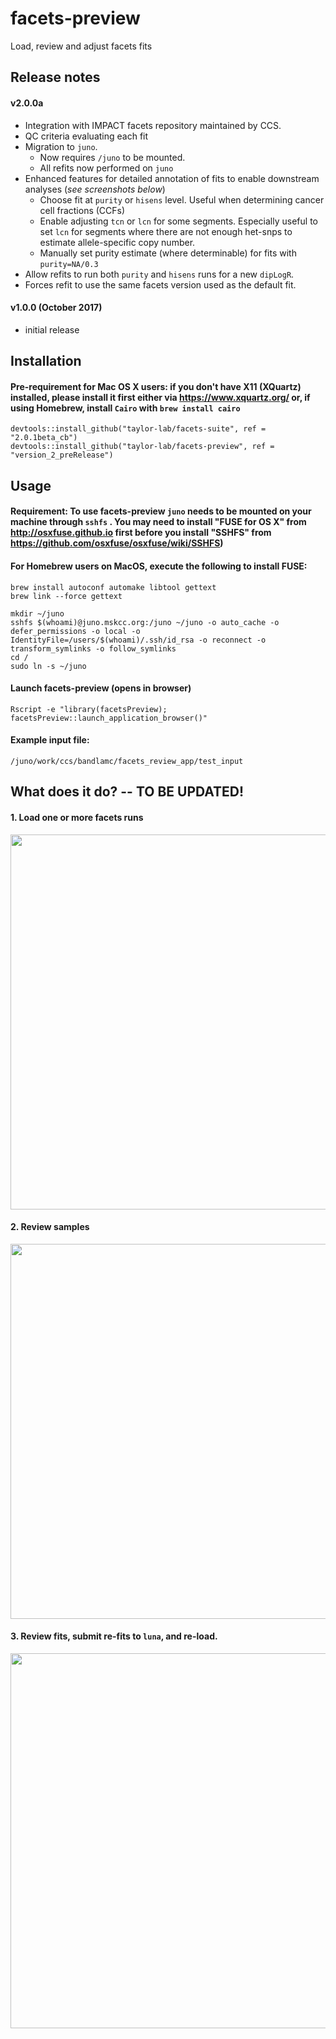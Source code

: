 
# facets-preview
Load, review and adjust facets fits

## Release notes

#### v2.0.0a 
 - Integration with IMPACT facets repository maintained by CCS.
 - QC criteria evaluating each fit
 - Migration to `juno`.
	 - Now requires `/juno` to be mounted. 
	 - All refits now performed on `juno`
 - Enhanced features for detailed annotation of fits to enable downstream analyses (*see screenshots below*)
   - Choose fit at `purity` or `hisens` level. Useful when determining cancer cell fractions (CCFs)
   - Enable adjusting `tcn` or `lcn` for some segments. Especially useful to set `lcn` for segments where there are not enough het-snps to estimate allele-specific copy number. 
   - Manually set purity estimate (where determinable) for fits with `purity=NA/0.3`
 - Allow refits to run both `purity` and `hisens` runs for a new `dipLogR`.
 - Forces refit to use the same facets version used as the default fit.
 
#### v1.0.0 (October 2017)
- initial release

## Installation

#### Pre-requirement for Mac OS X users: if you don't have X11 (XQuartz) installed, please install it first either via https://www.xquartz.org/ or, if using Homebrew, install `Cairo` with `brew install cairo`


```
devtools::install_github("taylor-lab/facets-suite", ref = "2.0.1beta_cb")
devtools::install_github("taylor-lab/facets-preview", ref = "version_2_preRelease")
```


## Usage

#### Requirement: To use facets-preview ```juno``` needs to be mounted on your machine through ```sshfs``` . You may need to install "FUSE for OS X" from http://osxfuse.github.io first before you install "SSHFS" from https://github.com/osxfuse/osxfuse/wiki/SSHFS) 
#### For Homebrew users on MacOS, execute the following to install FUSE:

    brew install autoconf automake libtool gettext
    brew link --force gettext
    
```
mkdir ~/juno
sshfs $(whoami)@juno.mskcc.org:/juno ~/juno -o auto_cache -o defer_permissions -o local -o IdentityFile=/users/$(whoami)/.ssh/id_rsa -o reconnect -o transform_symlinks -o follow_symlinks
cd /
sudo ln -s ~/juno
```


#### 


    

#### Launch facets-preview (opens in browser)
```
Rscript -e "library(facetsPreview); facetsPreview::launch_application_browser()"   
```




#### Example input file:
```
/juno/work/ccs/bandlamc/facets_review_app/test_input
```

## What does it do? -- TO BE UPDATED!
#### 1. Load one or more facets runs
<img src="https://github.com/taylor-lab/facets-preview/blob/master/images/facets-preview-panel1.png?raw=true" width="600">

#### 2. Review samples
<img src="https://github.com/taylor-lab/facets-preview/blob/master/images/facets-preview-panel2.png?raw=true" width="600">


#### 3. Review fits, submit re-fits to ```luna```, and re-load. 
<img src="https://github.com/taylor-lab/facets-preview/blob/master/images/facets-preview-panel3.png?raw=true" width="600">

 


